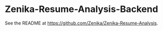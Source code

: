 # Zenika-Resume-Analysis-Backend

See the README at https://github.com/Zenika/Zenika-Resume-Analysis.
